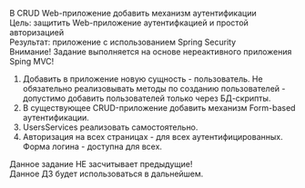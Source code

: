 В CRUD Web-приложение добавить механизм аутентификации
<br>Цель: защитить Web-приложение аутентифкацией и простой авторизацией
<br>Результат: приложение с использованием Spring Security
<br>Внимание! Задание выполняется на основе нереактивного приложения Sping MVC!

1. Добавить в приложение новую сущность - пользователь. 
   Не обязательно реализовывать методы по созданию пользователей - допустимо добавить пользователей только через БД-скрипты.
2. В существующее CRUD-приложение добавить механизм Form-based аутентификации.
3. UsersServices реализовать самостоятельно.
4. Авторизация на всех страницах - для всех аутентифицированных. Форма логина - доступна для всех.

<p>Данное задание НЕ засчитывает предыдущие!
<br>Данное ДЗ будет использоваться в дальнейшем.